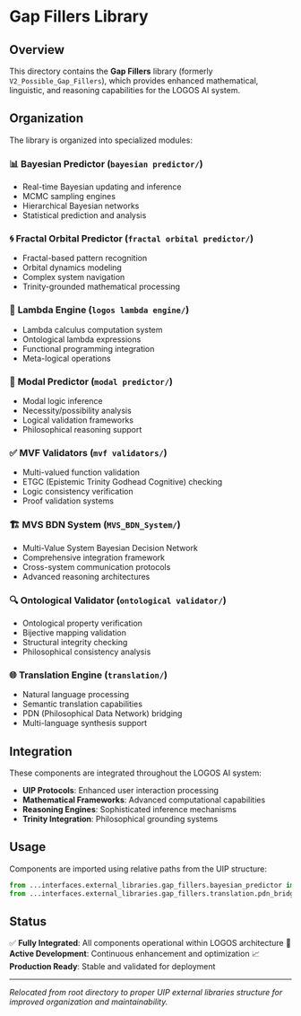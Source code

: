 # Gap Fillers Library

## Overview

This directory contains the **Gap Fillers** library (formerly `V2_Possible_Gap_Fillers`), which provides enhanced mathematical, linguistic, and reasoning capabilities for the LOGOS AI system.

## Organization

The library is organized into specialized modules:

### 📊 **Bayesian Predictor** (`bayesian predictor/`)
- Real-time Bayesian updating and inference
- MCMC sampling engines  
- Hierarchical Bayesian networks
- Statistical prediction and analysis

### 🌀 **Fractal Orbital Predictor** (`fractal orbital predictor/`)
- Fractal-based pattern recognition
- Orbital dynamics modeling
- Complex system navigation
- Trinity-grounded mathematical processing

### 🔗 **Lambda Engine** (`logos lambda engine/`)
- Lambda calculus computation system
- Ontological lambda expressions
- Functional programming integration
- Meta-logical operations

### 🎯 **Modal Predictor** (`modal predictor/`)
- Modal logic inference
- Necessity/possibility analysis
- Logical validation frameworks
- Philosophical reasoning support

### ✅ **MVF Validators** (`mvf validators/`)
- Multi-valued function validation
- ETGC (Epistemic Trinity Godhead Cognitive) checking
- Logic consistency verification
- Proof validation systems

### 🏗️ **MVS BDN System** (`MVS_BDN_System/`)
- Multi-Value System Bayesian Decision Network
- Comprehensive integration framework
- Cross-system communication protocols
- Advanced reasoning architectures

### 🔍 **Ontological Validator** (`ontological validator/`)
- Ontological property verification
- Bijective mapping validation
- Structural integrity checking
- Philosophical consistency analysis

### 🌐 **Translation Engine** (`translation/`)
- Natural language processing
- Semantic translation capabilities
- PDN (Philosophical Data Network) bridging
- Multi-language synthesis support

## Integration

These components are integrated throughout the LOGOS AI system:

- **UIP Protocols**: Enhanced user interaction processing
- **Mathematical Frameworks**: Advanced computational capabilities  
- **Reasoning Engines**: Sophisticated inference mechanisms
- **Trinity Integration**: Philosophical grounding systems

## Usage

Components are imported using relative paths from the UIP structure:

```python
from ...interfaces.external_libraries.gap_fillers.bayesian_predictor import run_mcmc_model
from ...interfaces.external_libraries.gap_fillers.translation.pdn_bridge import PDNBridge
```

## Status

✅ **Fully Integrated**: All components operational within LOGOS architecture
🔄 **Active Development**: Continuous enhancement and optimization
📈 **Production Ready**: Stable and validated for deployment

---

*Relocated from root directory to proper UIP external libraries structure for improved organization and maintainability.*